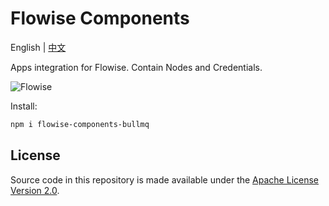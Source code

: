 <!-- markdownlint-disable MD030 -->

# Flowise Components

English | [中文](./README-ZH.md)

Apps integration for Flowise. Contain Nodes and Credentials.

![Flowise](https://github.com/FlowiseAI/Flowise/blob/main/images/flowise.gif?raw=true)

Install:

```bash
npm i flowise-components-bullmq
```

## License

Source code in this repository is made available under the [Apache License Version 2.0](https://github.com/FlowiseAI/Flowise/blob/master/LICENSE.md).
